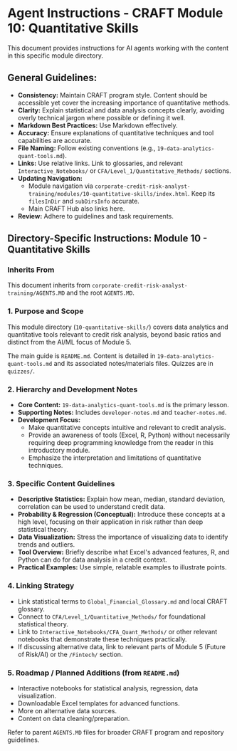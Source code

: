 # Agent Instructions - CRAFT Module 10: Quantitative Skills

This document provides instructions for AI agents working with the content in this specific module directory.

## General Guidelines:

*   **Consistency:** Maintain CRAFT program style. Content should be accessible yet cover the increasing importance of quantitative methods.
*   **Clarity:** Explain statistical and data analysis concepts clearly, avoiding overly technical jargon where possible or defining it well.
*   **Markdown Best Practices:** Use Markdown effectively.
*   **Accuracy:** Ensure explanations of quantitative techniques and tool capabilities are accurate.
*   **File Naming:** Follow existing conventions (e.g., `19-data-analytics-quant-tools.md`).
*   **Links:** Use relative links. Link to glossaries, and relevant `Interactive_Notebooks/` or `CFA/Level_1/Quantitative_Methods/` sections.
*   **Updating Navigation:**
    *   Module navigation via `corporate-credit-risk-analyst-training/modules/10-quantitative-skills/index.html`. Keep its `filesInDir` and `subDirsInfo` accurate.
    *   Main CRAFT Hub also links here.
*   **Review:** Adhere to guidelines and task requirements.

## Directory-Specific Instructions: Module 10 - Quantitative Skills

### Inherits From
This document inherits from `corporate-credit-risk-analyst-training/AGENTS.MD` and the root `AGENTS.MD`.

### 1. Purpose and Scope
This module directory (`10-quantitative-skills/`) covers data analytics and quantitative tools relevant to credit risk analysis, beyond basic ratios and distinct from the AI/ML focus of Module 5.

The main guide is `README.md`. Content is detailed in `19-data-analytics-quant-tools.md` and its associated notes/materials files. Quizzes are in `quizzes/`.

### 2. Hierarchy and Development Notes
*   **Core Content:** `19-data-analytics-quant-tools.md` is the primary lesson.
*   **Supporting Notes:** Includes `developer-notes.md` and `teacher-notes.md`.
*   **Development Focus:**
    *   Make quantitative concepts intuitive and relevant to credit analysis.
    *   Provide an awareness of tools (Excel, R, Python) without necessarily requiring deep programming knowledge from the reader in this introductory module.
    *   Emphasize the interpretation and limitations of quantitative techniques.

### 3. Specific Content Guidelines
*   **Descriptive Statistics:** Explain how mean, median, standard deviation, correlation can be used to understand credit data.
*   **Probability & Regression (Conceptual):** Introduce these concepts at a high level, focusing on their application in risk rather than deep statistical theory.
*   **Data Visualization:** Stress the importance of visualizing data to identify trends and outliers.
*   **Tool Overview:** Briefly describe what Excel's advanced features, R, and Python can do for data analysis in a credit context.
*   **Practical Examples:** Use simple, relatable examples to illustrate points.

### 4. Linking Strategy
*   Link statistical terms to `Global_Financial_Glossary.md` and local CRAFT glossary.
*   Connect to `CFA/Level_1/Quantitative_Methods/` for foundational statistical theory.
*   Link to `Interactive_Notebooks/CFA_Quant_Methods/` or other relevant notebooks that demonstrate these techniques practically.
*   If discussing alternative data, link to relevant parts of Module 5 (Future of Risk/AI) or the `/Fintech/` section.

### 5. Roadmap / Planned Additions (from `README.md`)
*   Interactive notebooks for statistical analysis, regression, data visualization.
*   Downloadable Excel templates for advanced functions.
*   More on alternative data sources.
*   Content on data cleaning/preparation.

Refer to parent `AGENTS.MD` files for broader CRAFT program and repository guidelines.
